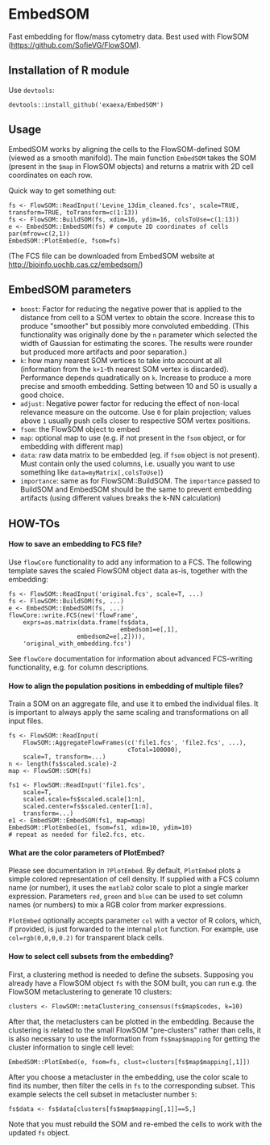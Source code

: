 
# EmbedSOM

Fast embedding for flow/mass cytometry data. Best used with FlowSOM (https://github.com/SofieVG/FlowSOM).

## Installation of R module

Use `devtools`:

	devtools::install_github('exaexa/EmbedSOM')

## Usage

EmbedSOM works by aligning the cells to the FlowSOM-defined SOM (viewed as a smooth manifold). The main function `EmbedSOM` takes the SOM (present in the `$map` in FlowSOM objects) and returns a matrix with 2D cell coordinates on each row.

Quick way to get something out:

	fs <- FlowSOM::ReadInput('Levine_13dim_cleaned.fcs', scale=TRUE, transform=TRUE, toTransform=c(1:13))
	fs <- FlowSOM::BuildSOM(fs, xdim=16, ydim=16, colsToUse=c(1:13))
	e <- EmbedSOM::EmbedSOM(fs) # compute 2D coordinates of cells
	par(mfrow=c(2,1))
	EmbedSOM::PlotEmbed(e, fsom=fs)

(The FCS file can be downloaded from EmbedSOM website at http://bioinfo.uochb.cas.cz/embedsom/)

## EmbedSOM parameters

- `boost`: Factor for reducing the negative power that is applied to the distance from cell to a SOM vertex to obtain the score. Increase this to produce "smoother" but possibly more convoluted embedding. (This functionality was originally done by the `n` parameter which selected the width of Gaussian for estimating the scores. The results were rounder but produced more artifacts and poor separation.)
- `k`: how many nearest SOM vertices to take into account at all (information from the `k+1`-th nearest SOM vertex is discarded). Performance depends quadratically on `k`. Increase to produce a more precise and smooth embedding. Setting between 10 and 50 is usually a good choice.
- `adjust`: Negative power factor for reducing the effect of non-local relevance measure on the outcome. Use `0` for plain projection; values above `1` usually push cells closer to respective SOM vertex positions.
- `fsom`: the FlowSOM object to embed
- `map`: optional map to use (e.g. if not present in the `fsom` object, or for embedding with different map)
- `data`: raw data matrix to be embedded (eg. if `fsom` object is not present). Must contain only the used columns, i.e. usually you want to use something like `data=myMatrix[,colsToUse]`)
- `importance`: same as for FlowSOM::BuildSOM. The `importance` passed to BuildSOM and EmbedSOM should be the same to prevent embedding artifacts (using different values breaks the k-NN calculation)

## HOW-TOs

#### How to save an embedding to FCS file?

Use `flowCore` functionality to add any information to a FCS. The following template saves the scaled FlowSOM object data as-is, together with the embedding:

	fs <- FlowSOM::ReadInput('original.fcs', scale=T, ...)
	fs <- FlowSOM::BuildSOM(fs, ...)
	e <- EmbedSOM::EmbedSOM(fs, ...)
	flowCore::write.FCS(new('flowFrame',
		exprs=as.matrix(data.frame(fs$data,
		                           embedsom1=e[,1],
					   embedsom2=e[,2]))),
		'original_with_embedding.fcs')

See `flowCore` documentation for information about advanced FCS-writing functionality, e.g. for column descriptions.

#### How to align the population positions in embedding of multiple files?

Train a SOM on an aggregate file, and use it to embed the individual files. It is important to always apply the same scaling and transformations on all input files.

	fs <- FlowSOM::ReadInput(
		FlowSOM::AggregateFlowFrames(c('file1.fcs', 'file2.fcs', ...),
		                             cTotal=100000),
		scale=T, transform=...)
	n <- length(fs$scaled.scale)-2
	map <- FlowSOM::SOM(fs)

	fs1 <- FlowSOM::ReadInput('file1.fcs',
		scale=T,
		scaled.scale=fs$scaled.scale[1:n],
		scaled.center=fs$scaled.center[1:n],
		transform=...)
	e1 <- EmbedSOM::EmbedSOM(fs1, map=map)
	EmbedSOM::PlotEmbed(e1, fsom=fs1, xdim=10, ydim=10)
	# repeat as needed for file2.fcs, etc.

#### What are the color parameters of PlotEmbed?

Please see documentation in `?PlotEmbed`. By default, `PlotEmbed` plots a simple colored representation of cell density. If supplied with a FCS column name (or number), it uses the `matlab2` color scale to plot a single marker expression. Parameters `red`, `green` and `blue` can be used to set column names (or numbers) to mix a RGB color from marker expressions.

`PlotEmbed` optionally accepts parameter `col` with a vector of R colors, which, if provided, is just forwarded to the internal `plot` function. For example, use `col=rgb(0,0,0,0.2)` for transparent black cells.

#### How to select cell subsets from the embedding?

First, a clustering method is needed to define the subsets. Supposing you already have a FlowSOM object `fs` with the SOM built, you can run e.g. the FlowSOM metaclustering to generate 10 clusters:

	clusters <- FlowSOM::metaClustering_consensus(fs$map$codes, k=10)

After that, the metaclusters can be plotted in the embedding. Because the clustering is related to the small FlowSOM "pre-clusters" rather than cells, it is also necessary to use the information from `fs$map$mapping` for getting the cluster information to single cell level:

	EmbedSOM::PlotEmbed(e, fsom=fs, clust=clusters[fs$map$mapping[,1]])

After you choose a metacluster in the embedding, use the color scale to find its number, then filter the cells in `fs` to the corresponding subset. This example selects the cell subset in metacluster number `5`:

	fs$data <- fs$data[clusters[fs$map$mapping[,1]]==5,]

Note that you must rebuild the SOM and re-embed the cells to work with the updated `fs` object.
